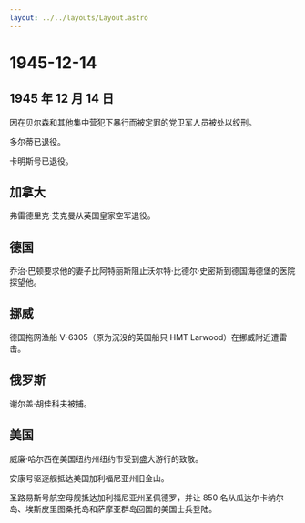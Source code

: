 ```yaml
---
layout: ../../layouts/Layout.astro
---
```


# 1945-12-14

## 1945 年 12 月 14 日

因在贝尔森和其他集中营犯下暴行而被定罪的党卫军人员被处以绞刑。

多尔蒂已退役。

卡明斯号已退役。

## 加拿大

弗雷德里克·艾克曼从英国皇家空军退役。

## 德国

乔治·巴顿要求他的妻子比阿特丽斯阻止沃尔特·比德尔·史密斯到德国海德堡的医院探望他。

## 挪威

德国拖网渔船 V-6305（原为沉没的英国船只 HMT Larwood）在挪威附近遭雷击。

## 俄罗斯

谢尔盖·胡佳科夫被捕。

## 美国

威廉·哈尔西在美国纽约州纽约市受到盛大游行的致敬。

安康号驱逐舰抵达美国加利福尼亚州旧金山。

圣路易斯号航空母舰抵达加利福尼亚州圣佩德罗，并让 850
名从瓜达尔卡纳尔岛、埃斯皮里图桑托岛和萨摩亚群岛回国的美国士兵登陆。